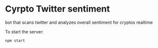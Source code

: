 # Cyrpto Twitter sentiment
bot that scans twitter and analyzes overall sentiment for cryptos realtime

To start the server:
```
npm start
```
